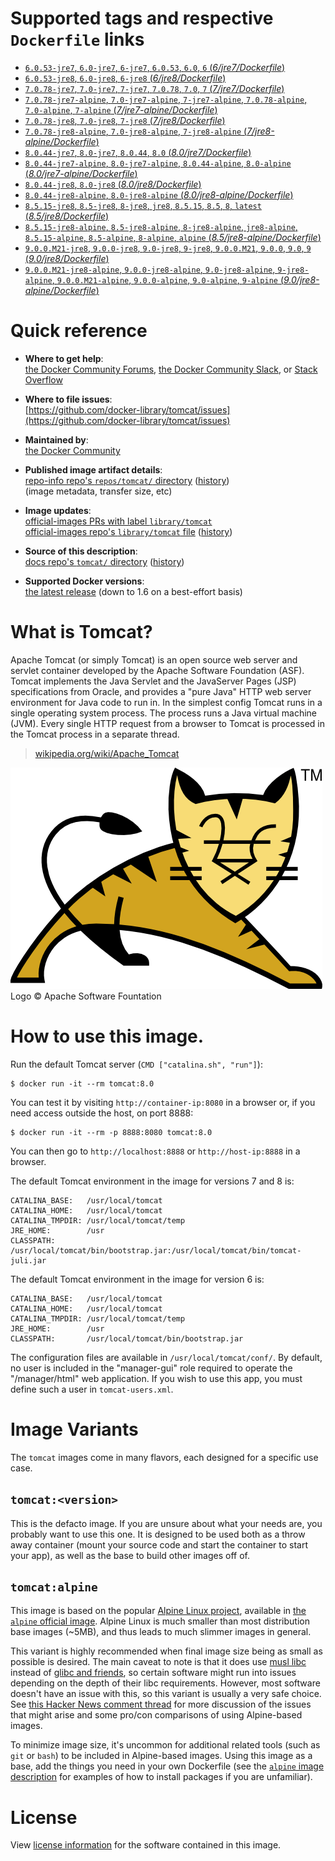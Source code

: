 <!--

********************************************************************************

WARNING:

    DO NOT EDIT "tomcat/README.md"

    IT IS AUTO-GENERATED

    (from the other files in "tomcat/" combined with a set of templates)

********************************************************************************

-->

# Supported tags and respective `Dockerfile` links

-	[`6.0.53-jre7`, `6.0-jre7`, `6-jre7`, `6.0.53`, `6.0`, `6` (*6/jre7/Dockerfile*)](https://github.com/docker-library/tomcat/blob/dcffe2c06edc7a797e20161225eb59e97877ccb0/6/jre7/Dockerfile)
-	[`6.0.53-jre8`, `6.0-jre8`, `6-jre8` (*6/jre8/Dockerfile*)](https://github.com/docker-library/tomcat/blob/dcffe2c06edc7a797e20161225eb59e97877ccb0/6/jre8/Dockerfile)
-	[`7.0.78-jre7`, `7.0-jre7`, `7-jre7`, `7.0.78`, `7.0`, `7` (*7/jre7/Dockerfile*)](https://github.com/docker-library/tomcat/blob/5ac222d258dc70c77bb3a9a4fab81ea286c9abd1/7/jre7/Dockerfile)
-	[`7.0.78-jre7-alpine`, `7.0-jre7-alpine`, `7-jre7-alpine`, `7.0.78-alpine`, `7.0-alpine`, `7-alpine` (*7/jre7-alpine/Dockerfile*)](https://github.com/docker-library/tomcat/blob/5ac222d258dc70c77bb3a9a4fab81ea286c9abd1/7/jre7-alpine/Dockerfile)
-	[`7.0.78-jre8`, `7.0-jre8`, `7-jre8` (*7/jre8/Dockerfile*)](https://github.com/docker-library/tomcat/blob/5ac222d258dc70c77bb3a9a4fab81ea286c9abd1/7/jre8/Dockerfile)
-	[`7.0.78-jre8-alpine`, `7.0-jre8-alpine`, `7-jre8-alpine` (*7/jre8-alpine/Dockerfile*)](https://github.com/docker-library/tomcat/blob/5ac222d258dc70c77bb3a9a4fab81ea286c9abd1/7/jre8-alpine/Dockerfile)
-	[`8.0.44-jre7`, `8.0-jre7`, `8.0.44`, `8.0` (*8.0/jre7/Dockerfile*)](https://github.com/docker-library/tomcat/blob/5ac222d258dc70c77bb3a9a4fab81ea286c9abd1/8.0/jre7/Dockerfile)
-	[`8.0.44-jre7-alpine`, `8.0-jre7-alpine`, `8.0.44-alpine`, `8.0-alpine` (*8.0/jre7-alpine/Dockerfile*)](https://github.com/docker-library/tomcat/blob/5ac222d258dc70c77bb3a9a4fab81ea286c9abd1/8.0/jre7-alpine/Dockerfile)
-	[`8.0.44-jre8`, `8.0-jre8` (*8.0/jre8/Dockerfile*)](https://github.com/docker-library/tomcat/blob/5ac222d258dc70c77bb3a9a4fab81ea286c9abd1/8.0/jre8/Dockerfile)
-	[`8.0.44-jre8-alpine`, `8.0-jre8-alpine` (*8.0/jre8-alpine/Dockerfile*)](https://github.com/docker-library/tomcat/blob/5ac222d258dc70c77bb3a9a4fab81ea286c9abd1/8.0/jre8-alpine/Dockerfile)
-	[`8.5.15-jre8`, `8.5-jre8`, `8-jre8`, `jre8`, `8.5.15`, `8.5`, `8`, `latest` (*8.5/jre8/Dockerfile*)](https://github.com/docker-library/tomcat/blob/5ac222d258dc70c77bb3a9a4fab81ea286c9abd1/8.5/jre8/Dockerfile)
-	[`8.5.15-jre8-alpine`, `8.5-jre8-alpine`, `8-jre8-alpine`, `jre8-alpine`, `8.5.15-alpine`, `8.5-alpine`, `8-alpine`, `alpine` (*8.5/jre8-alpine/Dockerfile*)](https://github.com/docker-library/tomcat/blob/5ac222d258dc70c77bb3a9a4fab81ea286c9abd1/8.5/jre8-alpine/Dockerfile)
-	[`9.0.0.M21-jre8`, `9.0.0-jre8`, `9.0-jre8`, `9-jre8`, `9.0.0.M21`, `9.0.0`, `9.0`, `9` (*9.0/jre8/Dockerfile*)](https://github.com/docker-library/tomcat/blob/5ac222d258dc70c77bb3a9a4fab81ea286c9abd1/9.0/jre8/Dockerfile)
-	[`9.0.0.M21-jre8-alpine`, `9.0.0-jre8-alpine`, `9.0-jre8-alpine`, `9-jre8-alpine`, `9.0.0.M21-alpine`, `9.0.0-alpine`, `9.0-alpine`, `9-alpine` (*9.0/jre8-alpine/Dockerfile*)](https://github.com/docker-library/tomcat/blob/5ac222d258dc70c77bb3a9a4fab81ea286c9abd1/9.0/jre8-alpine/Dockerfile)

# Quick reference

-	**Where to get help**:  
	[the Docker Community Forums](https://forums.docker.com/), [the Docker Community Slack](https://blog.docker.com/2016/11/introducing-docker-community-directory-docker-community-slack/), or [Stack Overflow](https://stackoverflow.com/search?tab=newest&q=docker)

-	**Where to file issues**:  
	[https://github.com/docker-library/tomcat/issues](https://github.com/docker-library/tomcat/issues)

-	**Maintained by**:  
	[the Docker Community](https://github.com/docker-library/tomcat)

-	**Published image artifact details**:  
	[repo-info repo's `repos/tomcat/` directory](https://github.com/docker-library/repo-info/blob/master/repos/tomcat) ([history](https://github.com/docker-library/repo-info/commits/master/repos/tomcat))  
	(image metadata, transfer size, etc)

-	**Image updates**:  
	[official-images PRs with label `library/tomcat`](https://github.com/docker-library/official-images/pulls?q=label%3Alibrary%2Ftomcat)  
	[official-images repo's `library/tomcat` file](https://github.com/docker-library/official-images/blob/master/library/tomcat) ([history](https://github.com/docker-library/official-images/commits/master/library/tomcat))

-	**Source of this description**:  
	[docs repo's `tomcat/` directory](https://github.com/docker-library/docs/tree/master/tomcat) ([history](https://github.com/docker-library/docs/commits/master/tomcat))

-	**Supported Docker versions**:  
	[the latest release](https://github.com/docker/docker/releases/latest) (down to 1.6 on a best-effort basis)

# What is Tomcat?

Apache Tomcat (or simply Tomcat) is an open source web server and servlet container developed by the Apache Software Foundation (ASF). Tomcat implements the Java Servlet and the JavaServer Pages (JSP) specifications from Oracle, and provides a "pure Java" HTTP web server environment for Java code to run in. In the simplest config Tomcat runs in a single operating system process. The process runs a Java virtual machine (JVM). Every single HTTP request from a browser to Tomcat is processed in the Tomcat process in a separate thread.

> [wikipedia.org/wiki/Apache_Tomcat](https://en.wikipedia.org/wiki/Apache_Tomcat)

![logo](https://raw.githubusercontent.com/docker-library/docs/8e31eb93a02d504d0cfe1da435aa31b377fc627d/tomcat/logo.png)Logo &copy; Apache Software Fountation

# How to use this image.

Run the default Tomcat server (`CMD ["catalina.sh", "run"]`):

```console
$ docker run -it --rm tomcat:8.0
```

You can test it by visiting `http://container-ip:8080` in a browser or, if you need access outside the host, on port 8888:

```console
$ docker run -it --rm -p 8888:8080 tomcat:8.0
```

You can then go to `http://localhost:8888` or `http://host-ip:8888` in a browser.

The default Tomcat environment in the image for versions 7 and 8 is:

	CATALINA_BASE:   /usr/local/tomcat
	CATALINA_HOME:   /usr/local/tomcat
	CATALINA_TMPDIR: /usr/local/tomcat/temp
	JRE_HOME:        /usr
	CLASSPATH:       /usr/local/tomcat/bin/bootstrap.jar:/usr/local/tomcat/bin/tomcat-juli.jar

The default Tomcat environment in the image for version 6 is:

	CATALINA_BASE:   /usr/local/tomcat
	CATALINA_HOME:   /usr/local/tomcat
	CATALINA_TMPDIR: /usr/local/tomcat/temp
	JRE_HOME:        /usr
	CLASSPATH:       /usr/local/tomcat/bin/bootstrap.jar

The configuration files are available in `/usr/local/tomcat/conf/`. By default, no user is included in the "manager-gui" role required to operate the "/manager/html" web application. If you wish to use this app, you must define such a user in `tomcat-users.xml`.

# Image Variants

The `tomcat` images come in many flavors, each designed for a specific use case.

## `tomcat:<version>`

This is the defacto image. If you are unsure about what your needs are, you probably want to use this one. It is designed to be used both as a throw away container (mount your source code and start the container to start your app), as well as the base to build other images off of.

## `tomcat:alpine`

This image is based on the popular [Alpine Linux project](http://alpinelinux.org), available in [the `alpine` official image](https://hub.docker.com/_/alpine). Alpine Linux is much smaller than most distribution base images (~5MB), and thus leads to much slimmer images in general.

This variant is highly recommended when final image size being as small as possible is desired. The main caveat to note is that it does use [musl libc](http://www.musl-libc.org) instead of [glibc and friends](http://www.etalabs.net/compare_libcs.html), so certain software might run into issues depending on the depth of their libc requirements. However, most software doesn't have an issue with this, so this variant is usually a very safe choice. See [this Hacker News comment thread](https://news.ycombinator.com/item?id=10782897) for more discussion of the issues that might arise and some pro/con comparisons of using Alpine-based images.

To minimize image size, it's uncommon for additional related tools (such as `git` or `bash`) to be included in Alpine-based images. Using this image as a base, add the things you need in your own Dockerfile (see the [`alpine` image description](https://hub.docker.com/_/alpine/) for examples of how to install packages if you are unfamiliar).

# License

View [license information](https://www.apache.org/licenses/LICENSE-2.0) for the software contained in this image.
